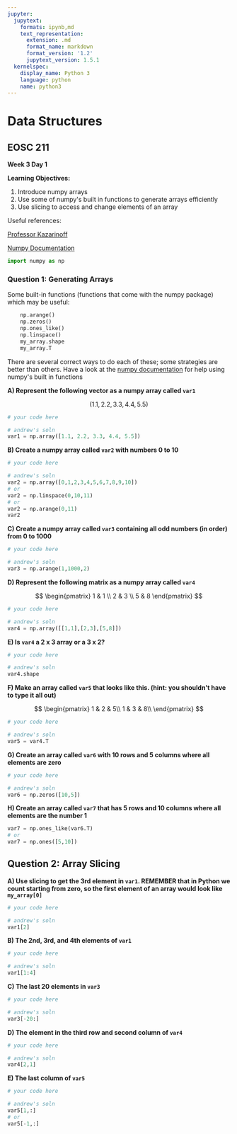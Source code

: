 ```yaml
---
jupyter:
  jupytext:
    formats: ipynb,md
    text_representation:
      extension: .md
      format_name: markdown
      format_version: '1.2'
      jupytext_version: 1.5.1
  kernelspec:
    display_name: Python 3
    language: python
    name: python3
---
```


# Data Structures

## EOSC 211

**Week 3 Day 1**

**Learning Objectives:**  
1. Introduce numpy arrays
2. Use some of numpy's built in functions to generate arrays efficiently
2. Use slicing to access and change elements of an array 

Useful references:

[Professor Kazarinoff](https://github.com/ProfessorKazarinoff/Problem-Solving-with-Python-37-Edition/blob/master/notebooks/05-NumPy-and-Arrays/05.03-Python-Lists-and-NumPy-Arrays.ipynb)

[Numpy Documentation](https://numpy.org/doc/stable/reference/generated/numpy.array.html)


```python
import numpy as np
```

<!-- #region -->
### Question 1: Generating Arrays

Some built-in functions (functions that come with the numpy package) which may be useful:

```python
    np.arange()
    np.zeros()
    np.ones_like()
    np.linspace()
    my_array.shape
    my_array.T
```
    
There are several correct ways to do each of these; some strategies are better than others. Have a look at the [numpy documentation](https://numpy.org/doc/stable/reference/generated/numpy.array.html) for help using numpy's built in functions

**A) Represent the following vector as a numpy array called `var1`**

$$
(1.1, 2.2, 3.3, 4.4, 5.5) 
$$
<!-- #endregion -->

```python
# your code here
```

```python
# andrew's soln
var1 = np.array([1.1, 2.2, 3.3, 4.4, 5.5])
```

**B) Create a numpy array called `var2` with numbers 0 to 10**

```python
# your code here
```

```python
# andrew's soln
var2 = np.array([0,1,2,3,4,5,6,7,8,9,10])
# or
var2 = np.linspace(0,10,11)
# or
var2 = np.arange(0,11)
var2
```

**C) Create a numpy array called `var3` containing all odd numbers (in order) from 0 to 1000**

```python
# your code here
```

```python
# andrew's soln
var3 = np.arange(1,1000,2)
```

**D) Represent the following matrix as a numpy array called `var4`**

$$
\begin{pmatrix}
1 & 1 \\
2 & 3 \\
5 & 8
\end{pmatrix}
$$

```python
# your code here
```

```python
# andrew's soln
var4 = np.array([[1,1],[2,3],[5,8]])
```

**E) Is `var4` a 2 x 3 array or a 3 x 2?**

```python
# your code here
```

```python
# andrew's soln
var4.shape
```

**F) Make an array called `var5` that looks like this. (hint: you shouldn't have to type it all out)** 

$$
\begin{pmatrix}
1 & 2 & 5\\
1 & 3 & 8\\
\end{pmatrix}
$$

```python
# your code here
```

```python
# andrew's soln
var5 = var4.T
```

**G) Create an array called `var6` with 10 rows and 5 columns where all elements are zero**

```python
# your code here
```

```python
# andrew's soln
var6 = np.zeros([10,5])
```

**H) Create an array called `var7` that has 5 rows and 10 columns where all elements are the number 1**

```python
var7 = np.ones_like(var6.T)
# or 
var7 = np.ones([5,10])
```

## Question 2: Array Slicing

**A) Use slicing to get the 3rd element in `var1`. REMEMBER that in Python we count starting from zero, so the first element of an array would look like `my_array[0]`**

```python
# your code here
```

```python
# andrew's soln
var1[2]
```

**B) The 2nd, 3rd, and 4th elements of `var1`**

```python
# your code here
```

```python
# andrew's soln
var1[1:4]
```

**C) The last 20 elements in `var3`**

```python
# your code here
```

```python
# andrew's soln
var3[-20:]
```

**D) The element in the third row and second column of `var4`**

```python
# your code here
```

```python
# andrew's soln
var4[2,1]
```

**E) The last column of `var5`**

```python
# your code here
```

```python
# andrew's soln
var5[1,:]
# or
var5[-1,:]
```


